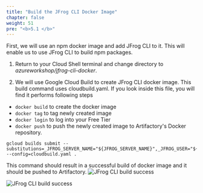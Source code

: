 ```yaml
---
title: "Build the JFrog CLI Docker Image"
chapter: false
weight: 51
pre: "<b>5.1 </b>"
---
```


First, we will use an npm docker image and add JFrog CLI to it. This will enable us to use JFrog CLI to build npm packages.

1. Return to your Cloud Shell terminal and change directory to _azureworkshop/jfrog-cli-docker_.

2. We will use Google Cloud Build to create JFrog CLI docker image. This build command uses cloudbuild.yaml. If you look inside this file, you will find it performs following steps
- `docker build` to create the docker image
- `docker tag` to tag newly created image
- `docker login` to log into your Free Tier
- `docker push` to push the newly created image to Artifactory's Docker repository.


```
gcloud builds submit --substitutions=_JFROG_SERVER_NAME="${JFROG_SERVER_NAME}",_JFROG_USER="${JFROG_USER}",_JFROG_API_KEY="${JFROG_API_KEY}" --config=cloudbuild.yaml .
```

This command should result in a successful build of docker image and it should be pushed to Artifactory.
![JFrog CLI build success](/images/gcp/build_success1.png)

![JFrog CLI build success](/images/gcp/build_success2.png)
